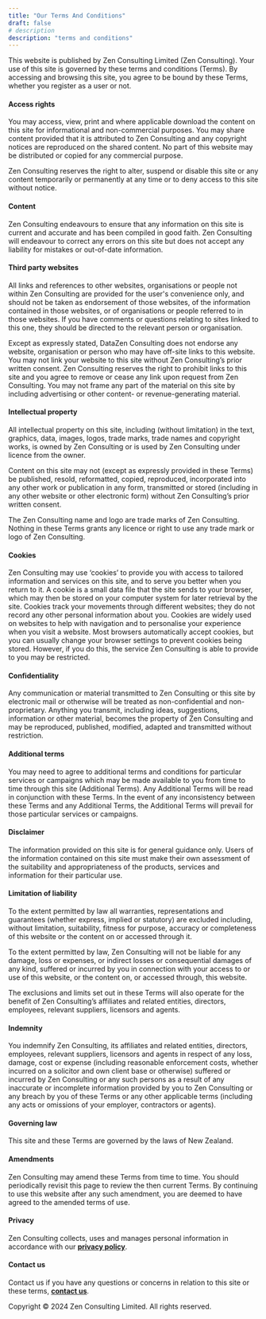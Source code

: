 ```yaml
---
title: "Our Terms And Conditions"
draft: false
# description
description: "terms and conditions"
---
```


This website is published by Zen Consulting Limited (Zen Consulting). Your use of this site is governed by these terms and conditions (Terms). By accessing and browsing this site, you agree to be bound by these Terms, whether you register as a user or not.

#### Access rights
You may access, view, print and where applicable download the content on this site for informational and non-commercial purposes. You may share content provided that it is attributed to Zen Consulting and any copyright notices are reproduced on the shared content. No part of this website may be distributed or copied for any commercial purpose.

Zen Consulting reserves the right to alter, suspend or disable this site or any content temporarily or permanently at any time or to deny access to this site without notice.

#### Content
Zen Consulting endeavours to ensure that any information on this site is current and accurate and has been compiled in good faith. Zen Consulting will endeavour to correct any errors on this site but does not accept any liability for mistakes or out-of-date information.

#### Third party websites
All links and references to other websites, organisations or people not within Zen Consulting are provided for the user's convenience only, and should not be taken as endorsement of those websites, of the information contained in those websites, or of organisations or people referred to in those websites. If you have comments or questions relating to sites linked to this one, they should be directed to the relevant person or organisation.

Except as expressly stated, DataZen Consulting does not endorse any website, organisation or person who may have off-site links to this website. You may not link your website to this site without Zen Consulting’s prior written consent. Zen Consulting reserves the right to prohibit links to this site and you agree to remove or cease any link upon request from Zen Consulting. You may not frame any part of the material on this site by including advertising or other content- or revenue-generating material.

#### Intellectual property
All intellectual property on this site, including (without limitation) in the text, graphics, data, images, logos, trade marks, trade names and copyright works, is owned by Zen Consulting or is used by Zen Consulting under licence from the owner.

Content on this site may not (except as expressly provided in these Terms) be published, resold, reformatted, copied, reproduced, incorporated into any other work or publication in any form, transmitted or stored (including in any other website or other electronic form) without Zen Consulting’s prior written consent.

The Zen Consulting name and logo are trade marks of Zen Consulting. Nothing in these Terms grants any licence or right to use any trade mark or logo of Zen Consulting.

#### Cookies
Zen Consulting may use ‘cookies’ to provide you with access to tailored information and services on this site, and to serve you better when you return to it. A cookie is a small data file that the site sends to your browser, which may then be stored on your computer system for later retrieval by the site. Cookies track your movements through different websites; they do not record any other personal information about you. Cookies are widely used on websites to help with navigation and to personalise your experience when you visit a website. Most browsers automatically accept cookies, but you can usually change your browser settings to prevent cookies being stored. However, if you do this, the service Zen Consulting is able to provide to you may be restricted.

#### Confidentiality
Any communication or material transmitted to Zen Consulting or this site by electronic mail or otherwise will be treated as non-confidential and non-proprietary. Anything you transmit, including ideas, suggestions, information or other material, becomes the property of Zen Consulting and may be reproduced, published, modified, adapted and transmitted without restriction.

#### Additional terms
You may need to agree to additional terms and conditions for particular services or campaigns which may be made available to you from time to time through this site (Additional Terms). Any Additional Terms will be read in conjunction with these Terms. In the event of any inconsistency between these Terms and any Additional Terms, the Additional Terms will prevail for those particular services or campaigns.

#### Disclaimer
The information provided on this site is for general guidance only. Users of the information contained on this site must make their own assessment of the suitability and appropriateness of the products, services and information for their particular use.

#### Limitation of liability
To the extent permitted by law all warranties, representations and guarantees (whether express, implied or statutory) are excluded including, without limitation, suitability, fitness for purpose, accuracy or completeness of this website or the content on or accessed through it.

To the extent permitted by law, Zen Consulting will not be liable for any damage, loss or expenses, or indirect losses or consequential damages of any kind, suffered or incurred by you in connection with your access to or use of this website, or the content on, or accessed through, this website.

The exclusions and limits set out in these Terms will also operate for the benefit of Zen Consulting’s affiliates and related entities, directors, employees, relevant suppliers, licensors and agents.

#### Indemnity
You indemnify Zen Consulting, its affiliates and related entities, directors, employees, relevant suppliers, licensors and agents in respect of any loss, damage, cost or expense (including reasonable enforcement costs, whether incurred on a solicitor and own client base or otherwise) suffered or incurred by Zen Consulting or any such persons as a result of any inaccurate or incomplete information provided by you to Zen Consulting or any breach by you of these Terms or any other applicable terms (including any acts or omissions of your employer, contractors or agents).

#### Governing law
This site and these Terms are governed by the laws of New Zealand.

#### Amendments
Zen Consulting may amend these Terms from time to time. You should periodically revisit this page to review the then current Terms. By continuing to use this website after any such amendment, you are deemed to have agreed to the amended terms of use.

#### Privacy
Zen Consulting collects, uses and manages personal information in accordance with our [**privacy policy**](https://zenconsulting.co.nz/privacy-policy/).

#### Contact us
Contact us if you have any questions or concerns in relation to this site or these terms, [**contact us**](https://zenconsulting.co.nz/contact/).

Copyright © 2024 Zen Consulting Limited. All rights reserved.